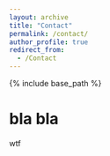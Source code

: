 ```yaml
---
layout: archive
title: "Contact"
permalink: /contact/
author_profile: true
redirect_from:
  - /Contact
---
```


{% include base_path %}
 
 bla bla
 ==========
 
wtf

